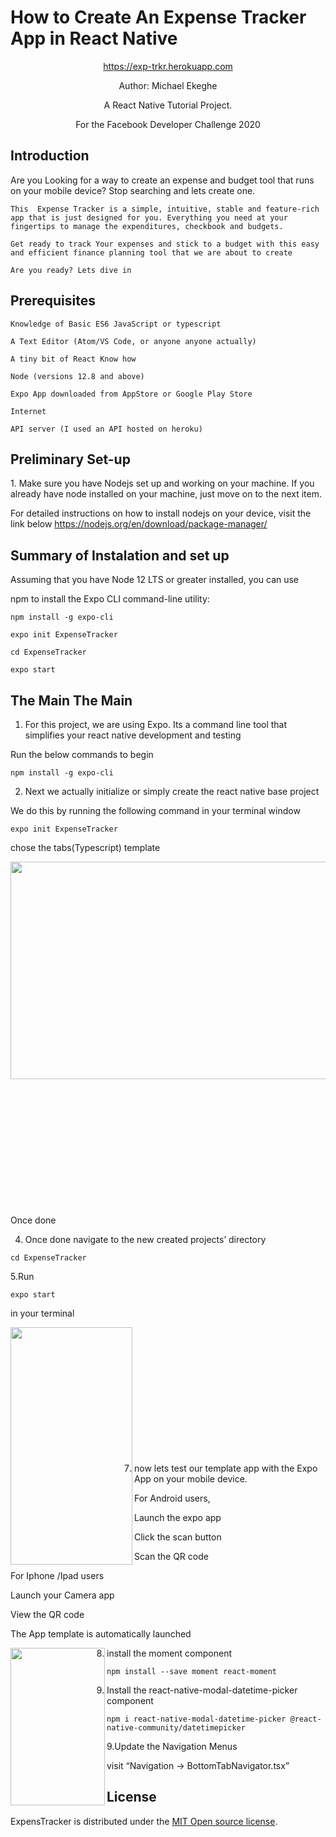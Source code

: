 
<div class="jumbotron text-center">
    <p align="center"><span style="font-family: 'Liberation Sans', serif;"><span
            style="font-size: xx-large;"><strong><H1>How to Create An Expense Tracker App in React Native</H1></strong></span></span>
    </p>
    <p align="center"><a href="https://exp-trkr.herokuapp.com/">https://exp-trkr.herokuapp.com</a></p>
    <p  align="center">Author: Michael Ekeghe</p>
    <p  align="center">A React Native Tutorial Project.</p>
    <p  align="center">For the Facebook Developer Challenge 2020</p>

</div>


<H2>Introduction</H2>
<div>
    Are you Looking for a way to create an expense and budget tool that runs on your mobile device? Stop searching and lets create one.
    
    This  Expense Tracker is a simple, intuitive, stable and feature-rich app that is just designed for you. Everything you need at your fingertips to manage the expenditures, checkbook and budgets.
    
    Get ready to track Your expenses and stick to a budget with this easy and efficient finance planning tool that we are about to create
    
    Are you ready? Lets dive in
</div>

<H2>Prerequisites</H2>

    Knowledge of Basic ES6 JavaScript or typescript
    
    A Text Editor (Atom/VS Code, or anyone anyone actually)
    
    A tiny bit of React Know how
    
    Node (versions 12.8 and above)
    
    Expo App downloaded from AppStore or Google Play Store
    
    Internet
    
    API server (I used an API hosted on heroku)


<H2>Preliminary Set-up</H2>
 <div>   
1. Make sure you have Nodejs set up and working on your machine. If you already have node installed on your machine, just move on to the next item.

For detailed instructions on how to install nodejs on your device, visit the link below
    https://nodejs.org/en/download/package-manager/

</div>
<H2>Summary of Instalation and set up</H2></H2>
Assuming that you have Node 12 LTS or greater installed, you can use
    
npm to install the Expo CLI command-line utility:
    
<pre><code>npm install -g expo-cli</code></pre>
    
<pre><code>expo init ExpenseTracker</code></pre>
    
<pre><code>cd ExpenseTracker</code></pre>
    
<pre><code>expo start </code></pre>


<H2>The Main The Main</H2>

1. For this project, we are using Expo. Its a command line tool that simplifies your react native development and testing 
    
Run the below commands to begin
    
<pre><code>npm install -g expo-cli</code></pre>
    
2. Next we actually initialize or simply create the react native base project
    
We do this by running the following command in your terminal window
    
<pre><code>expo init ExpenseTracker</code></pre>
    
chose the tabs(Typescript) template
    
<img src="https://exp-trkr.herokuapp.com/img/0.png" width="665" height="348" name="Image1" align="left" border="0"/>
<p >&nbsp;</p>

<p >&nbsp;</p>

<p >&nbsp;</p>

<p >&nbsp;</p>

<p >&nbsp;</p>

<p >&nbsp;</p>

<p >&nbsp;</p>

Once done
          
4. Once done navigate to the new created projects’ directory
            
<pre><code>cd ExpenseTracker</code></pre>
            
5.Run
            
<pre><code>expo start </code></pre>
            
in your terminal
            
            
<img src="https://exp-trkr.herokuapp.com/img/3.png" width="195" height="380" name="Image4" align="left" border="0"/></p>
            
<p >&nbsp;</p>

<p >&nbsp;</p>

<p >&nbsp;</p>

<p >&nbsp;</p>

<p >&nbsp;</p>

<p >&nbsp;</p>

<p >&nbsp;</p>


         
7. now lets test our template app with the Expo App on your mobile device.

For Android users, 

Launch the expo app 

Click the scan button 

Scan the QR code

For Iphone /Ipad users

Launch your Camera app

View the QR code

The App template is automatically launched
            
<img src="https://exp-trkr.herokuapp.com/img/4.jpg" width="151" height="252" name="Image5" align="left" border="0"/>
     

8. install the moment  component

<pre><code>npm install --save moment react-moment</pre></code>

9. Install the react-native-modal-datetime-picker component

<pre><code>npm i react-native-modal-datetime-picker @react-native-community/datetimepicker</pre></code>

9.Update the Navigation Menus

visit “Navigation → BottomTabNavigator.tsx”
           
<H2>License</H2>

<div>
ExpensTracker is distributed under the <a href="http://opensource.org/licenses/MIT" target="_blank">MIT Open source license</a>.</div>
 

